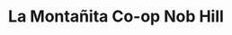---
title: "La Montañita Co-op Nob Hill"
url: /albuquerque/la-montanita-co-op-nob-hill/
shop: Supermarkt
---
